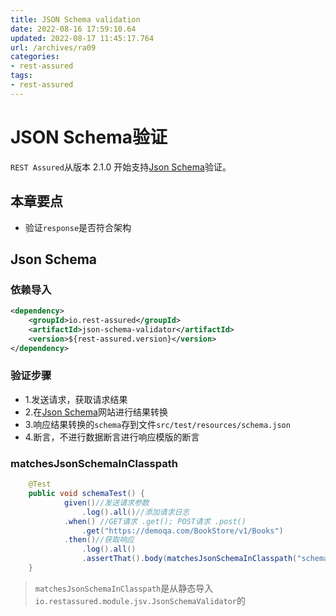 ```yaml
---
title: JSON Schema validation
date: 2022-08-16 17:59:10.64
updated: 2022-08-17 11:45:17.764
url: /archives/ra09
categories: 
- rest-assured
tags: 
- rest-assured
---
```


# JSON Schema验证

`REST Assured`从版本 2.1.0 开始支持[Json Schema](https://jsonschema.net/app/schemas/0)验证。


## 本章要点
- 验证`response`是否符合架构

## Json Schema
### 依赖导入
```xml
<dependency>
    <groupId>io.rest-assured</groupId>
    <artifactId>json-schema-validator</artifactId>
    <version>${rest-assured.version}</version>
</dependency>
```
### 验证步骤
- 1.发送请求，获取请求结果
- 2.在[Json Schema](https://jsonschema.net/app/schemas/0)网站进行结果转换
- 3.响应结果转换的`schema`存到文件`src/test/resources/schema.json`
- 4.断言，不进行数据断言进行响应模版的断言
### matchesJsonSchemaInClasspath

```java
    @Test
    public void schemaTest() {
            given()//发送请求参数
                .log().all()//添加请求日志
            .when() //GET请求 .get(); POST请求 .post()
                .get("https://demoqa.com/BookStore/v1/Books")
            .then()//获取响应
                .log().all()
                .assertThat().body(matchesJsonSchemaInClasspath("schema.json"));
    }
```

>`matchesJsonSchemaInClasspath`是从静态导入`io.restassured.module.jsv.JsonSchemaValidator`的


